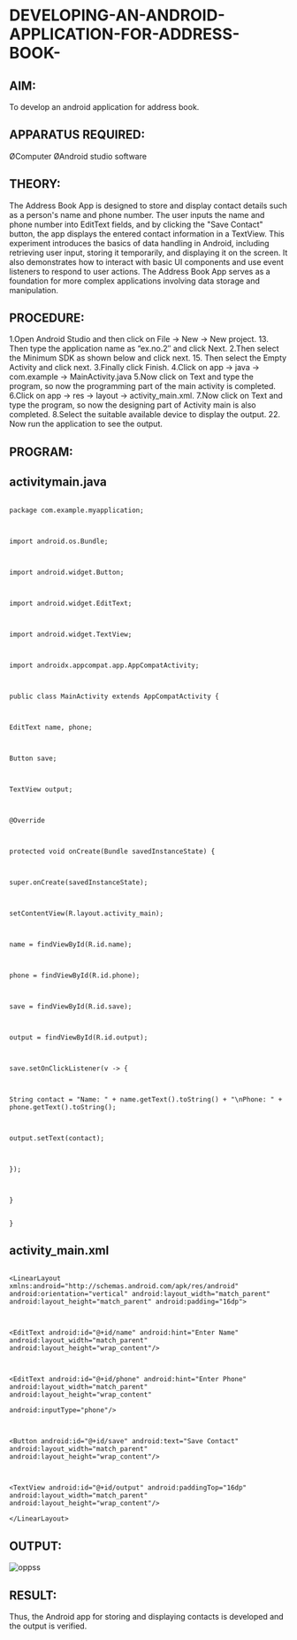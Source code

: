 # DEVELOPING-AN-ANDROID-APPLICATION-FOR-ADDRESS-BOOK-

## AIM:
To develop an android application for address book.

## APPARATUS REQUIRED:
ØComputer
ØAndroid studio software


## THEORY:
The Address Book App is designed to store and display contact details such as a person's name and phone number. The user inputs the name and phone number into EditText fields, and by clicking the "Save Contact" button, the app displays the entered contact information in a TextView. This experiment introduces the basics of data handling in Android, including retrieving user input, storing it temporarily, and displaying it on the screen. It also demonstrates how to interact with basic UI components and use event listeners to respond to user actions. The Address Book App serves as a foundation for more complex applications involving data storage and manipulation.

## PROCEDURE:

1.Open Android Studio and then click on File -> New -> New project. 13. Then type the application name as “ex.no.2″ and click Next.
2.Then select the Minimum SDK as shown below and click next. 15. Then select the Empty Activity and click next.
3.Finally click Finish.
4.Click on app -> java -> com.example -> MainActivity.java
5.Now click on Text and type the program, so now the programming part of the main activity is completed.
6.Click on app -> res -> layout -> activity_main.xml.
7.Now click on Text and type the program, so now the designing part of Activity main is also completed.
8.Select the suitable available device to display the output. 22. Now run the application to see the output. 

## PROGRAM:
## activitymain.java
```

package com.example.myapplication;



import android.os.Bundle;



import android.widget.Button;



import android.widget.EditText;



import android.widget.TextView;



import androidx.appcompat.app.AppCompatActivity;



public class MainActivity extends AppCompatActivity {



EditText name, phone;



Button save;



TextView output;



@Override



protected void onCreate(Bundle savedInstanceState) {



super.onCreate(savedInstanceState);



setContentView(R.layout.activity_main);



name = findViewById(R.id.name);



phone = findViewById(R.id.phone);



save = findViewById(R.id.save);



output = findViewById(R.id.output);



save.setOnClickListener(v -> {



String contact = "Name: " + name.getText().toString() + "\nPhone: " + phone.getText().toString();



output.setText(contact);



});



}


}
```
## activity_main.xml
```

<LinearLayout xmlns:android="http://schemas.android.com/apk/res/android" android:orientation="vertical" android:layout_width="match_parent" android:layout_height="match_parent" android:padding="16dp">



<EditText android:id="@+id/name" android:hint="Enter Name" android:layout_width="match_parent" android:layout_height="wrap_content"/>



<EditText android:id="@+id/phone" android:hint="Enter Phone" android:layout_width="match_parent" android:layout_height="wrap_content"

android:inputType="phone"/>



<Button android:id="@+id/save" android:text="Save Contact" android:layout_width="match_parent" android:layout_height="wrap_content"/>



<TextView android:id="@+id/output" android:paddingTop="16dp" android:layout_width="match_parent" android:layout_height="wrap_content"/>

</LinearLayout>
```


## OUTPUT:

![oppss](https://github.com/user-attachments/assets/0c9912e1-c61e-44e4-bf78-556a319a16c2)




## RESULT:
Thus, the Android app for storing and displaying contacts is developed and the output is verified.
